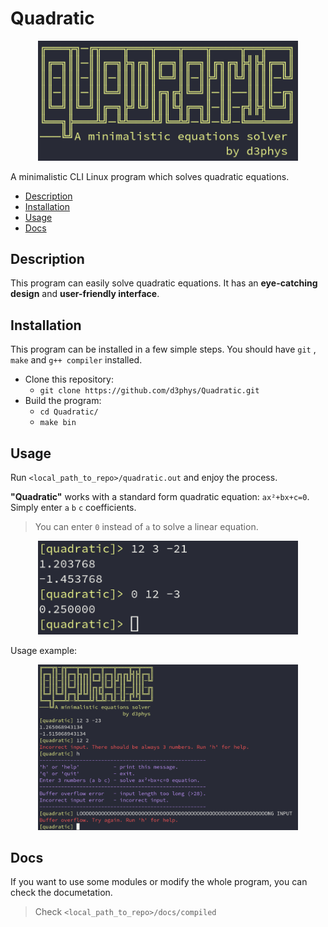 # Quadratic

<p align="center">
     <img src="images//logo.png" alt="Logo" width="416"/>
</p>

A minimalistic CLI Linux program which solves quadratic equations.

* [Description](#description)
* [Installation](#installation)
* [Usage](#usage)
* [Docs](#docs)

## Description
This program can easily solve quadratic equations. It has an **eye-catching design** and **user-friendly interface**.

## Installation
This program can be installed in a few simple steps. You should have `git` , `make` and `g++ compiler` installed.
* Clone this repository:
    * `git clone https://github.com/d3phys/Quadratic.git`
 * Build the program:
    * `cd Quadratic/`
    * `make bin`

## Usage
Run  `<local_path_to_repo>/quadratic.out` and enjoy the process.

**"Quadratic"** works with a standard form quadratic equation:
`ax²+bx+c=0`. Simply enter `a` `b` `c` coefficients.

>You can enter `0` instead of `a` to solve a linear equation.
<p align="center">
     <img src="images//preview" alt="Preview" width="416"/>
</p>

Usage example:
<p align="center">
     <img src="images//preview2" alt="Preview" width="416"/>
</p>

## Docs
If you want to use some modules or modify the whole program, you can check the documetation.
>Check `<local_path_to_repo>/docs/compiled`
